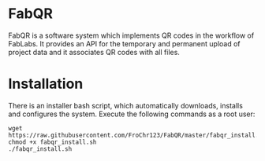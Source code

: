 # FabQR
FabQR is a software system which implements QR codes in the workflow of FabLabs.
It provides an API for the temporary and permanent upload of project data and it associates QR codes with all files.

# Installation
There is an installer bash script, which automatically downloads, installs and configures the system.
Execute the following commands as a root user:
```shell
wget https://raw.githubusercontent.com/FroChr123/FabQR/master/fabqr_install.sh
chmod +x fabqr_install.sh
./fabqr_install.sh
```